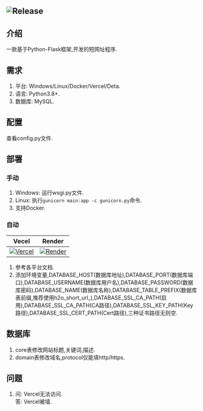 ![Release](https://img.shields.io/badge/Release-1.1.5-blue)
---
## 介绍
一款基于Python-Flask框架,开发的短网址程序.
## 需求
1. 平台: Windows/Linux/Docker/Vercel/Deta.
2. 语言: Python3.8+.
3. 数据库: MySQL.
## 配置
查看config.py文件.
## 部署
### 手动
1. Windows: 运行wsgi.py文件.
2. Linux: 执行`gunicorn main:app -c gunicorn.py`命令.
3. 支持Docker.
### 自动
Vecel|Render
---|---
[![Vercel](https://vercel.com/button)](https://vercel.com/import/project?template=https://github.com/H2Oye/H2O-Short-Url)|[![Render](https://render.com/images/deploy-to-render-button.svg)](https://render.com/deploy?repo=https://github.com/H2Oye/H2O-Short-Url)
1. 参考各平台文档.
2. 添加环境变量,DATABASE_HOST(数据库地址),DATABASE_PORT(数据库端口),DATABASE_USERNAME(数据库用户名),DATABASE_PASSWORD(数据库密码),DATABASE_NAME(数据库名称),DATABASE_TABLE_PREFIX(数据库表前缀,推荐使用h2o_short_url_),DATABASE_SSL_CA_PATH(启用),DATABASE_SSL_CA_PATH(CA路径),DATABASE_SSL_KEY_PATH(Key路径),DATABASE_SSL_CERT_PATH(Cert路径),三种证书路径无则空.
## 数据库
1. core表修改网站标题,关键词,描述.
2. domain表修改域名,protocol仅能填http/https.
## 问题
1. 问: Vercel无法访问.  
   答: Vercel被墙.